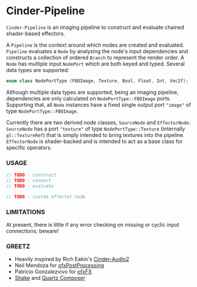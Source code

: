 # Cinder-Pipeline
`Cinder-Pipeline` is an imaging pipeline to construct and evaluate chained shader-based effectors.

A `Pipeline` is the context around which nodes are created and evaluated. `Pipeline` evaluates a `Node` by analyzing the node's input dependencies and constructs a collection of ordered `Branch` to represent the render order.
A `Node` has multiple input `NodePort` which are both keyed and typed. Several data types are supported:
```C++
enum class NodePortType {FBOImage, Texture, Bool, Float, Int, Vec2f};
```
Although multiple data types are supported, being an imaging pipeline, dependencies are only calculated on `NodePortType::FBOImage` ports. Supporting that, all `Node` instances have a fixed single output port `"image"` of type `NodePortType::FBOImage`.

Currently there are two derived node classes, `SourceNode` and `EffectorNode`. `SourceNode` has a port `"texture"` of type `NodePortType::Texture` (internally `gl::TextureRef`) that is simply intended to bring textures into the pipeline. `EffectorNode` is shader-backed and is intended to act as a base class for specific operators.

### USAGE
```C++
// TODO - construct
// TODO - connect
// TODO - evaluate
```

```C++
// TODO - custom effector node
```

### LIMITATIONS
At present, there is little if any error checking on missing or cyclic input connections; beware!

### GREETZ
- Heavily inspired by Rich Eakin's [Cinder-Audio2](https://forum.libcinder.org/topic/rfc-cinder-audio2-available-for-alpha-testing)
- Neil Mendoza for [ofxPostProcessing](https://github.com/neilmendoza/ofxPostProcessing)
- Patricio Gonzalezvivo for [ofxFX](https://github.com/patriciogonzalezvivo/ofxFX)
- [Shake](http://en.wikipedia.org/wiki/Shake_(software)) and [Quartz Composer](http://en.wikipedia.org/wiki/Quartz_Composer)
